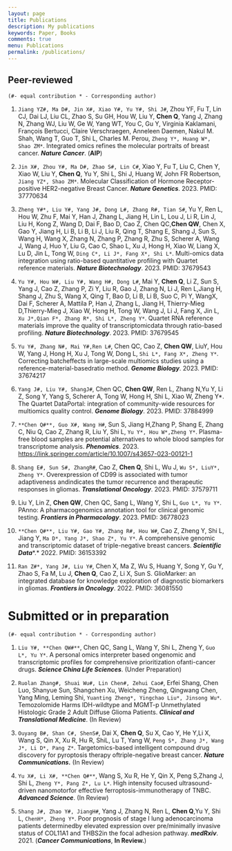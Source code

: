 ```yaml
---
layout: page
title: Publications
description: My publications
keywords: Paper, Books
comments: true
menu: Publications
permalink: /publications/
---
```


## Peer-reviewed

`(#- equal contribution * - Corresponding author)`

<style>
</style>

1. `Jiang YZ#, Ma D#, Jin X#, Xiao Y#, Yu Y#, Shi J#`, Zhou YF, Fu T, Lin CJ, Dai LJ, Liu CL, Zhao S, Su GH, Hou W, Liu Y, **Chen Q**, Yang J, Zhang N, Zhang WJ, Liu W, Ge W, Yang WT, You C, Gu Y, Virginia Kaklamani, François Bertucci, Claire Verschraegen, Anneleen Daemen, Nakul M. Shah, Wang T, Guo T, Shi L, Charles M. Perou, `Zheng Y*, Huang W*, Shao ZM*`. Integrated omics refines the molecular portraits of breast cancer. ***Nature Cancer***. (**AIP**) 

2. `Jin X#, Zhou Y#, Ma D#, Zhao S#, Lin C#`, Xiao Y, Fu T, Liu C, Chen Y, Xiao W, Liu Y, **Chen Q**, Yu Y, Shi L, Shi J, Huang W, John FR Robertson, `Jiang YZ*, Shao ZM*`. Molecular Classification of Hormone Receptor-positive HER2-negative Breast Cancer. ***Nature Genetics***. 2023. PMID: 37770634

3. `Zheng Y#*, Liu Y#, Yang J#, Dong L#, Zhang R#, Tian S#`, Yu Y, Ren L, Hou W, Zhu F, Mai Y, Han J, Zhang L, Jiang H, Lin L, Lou J, Li R, Lin J, Liu H, Kong Z, Wang D, Dai F, Bao D, Cao Z, Chen QC,**Chen QW**, Chen X, Gao Y, Jiang H, Li B, Li B, Li J, Liu R, Qing T, Shang E, Shang J, Sun S, Wang H, Wang X, Zhang N, Zhang P, Zhang R, Zhu S, Scherer A, Wang J, Wang J, Huo Y, Liu G, Cao C, Shao L, Xu J, Hong H, Xiao W, Liang X, Lu D, Jin L, Tong W, `Ding C*, Li J*, Fang X*, Shi L*`. Multi-omics data integration using ratio-based quantitative profiling with Quartet reference materials. ***Nature Biotechnology***. 2023. PMID: 37679543

4. `Yu Y#, Hou W#, Liu Y#, Wang H#, Dong L#`, Mai Y, **Chen Q**, Li Z, Sun S, Yang J, Cao Z, Zhang P, Zi Y, Liu R, Gao J, Zhang N, Li J, Ren L,Jiang H, Shang J, Zhu S, Wang X, Qing T, Bao D, Li B, Li B, Suo C, Pi Y, WangX, Dai F, Scherer A, Mattila P, Han J, Zhang L, Jiang H, Thierry-Mieg D,Thierry-Mieg J, Xiao W, Hong H, Tong W, Wang J, Li J, Fang X, Jin L, `Xu J*,Qian F*, Zhang R*, Shi L*, Zheng Y*`. Quartet RNA reference materials improve the quality of transcriptomicdata through ratio-based profiling. ***Nature Biotechnology***. 2023. PMID: 37679545 

5. `Yu Y#, Zhang N#, Mai Y#,Ren L#`, Chen QC, Cao Z, **Chen QW**, LiuY, Hou W, Yang J, Hong H, Xu J, Tong W, Dong L, `Shi L*, Fang X*, Zheng Y*`. Correcting batcheffects in large-scale multiomics studies using a reference-material-basedratio method. ***Genome Biology***. 2023. PMID: 37674217

6. `Yang J#, Liu Y#, ShangJ#`, Chen QC, **Chen QW**, Ren L, Zhang N,Yu Y, Li Z, Song Y, Yang S, Scherer A, Tong W, Hong H, Shi L, Xiao W, Zheng Y*. The Quartet DataPortal: integration of community-wide resources for multiomics quality control. ***Genome Biology***. 2023. PMID: 37884999

7. `**Chen Q#**, Guo X#, Wang H#`, Sun S, Jiang H,Zhang P, Shang E, Zhang C, Niu Q, Cao Z, Zhang R, Liu Y, Shi L, `Yu Y*, Hou W*,Zheng Y*`. Plasma-free blood samples are potential alternatives to whole blood samples for transcriptome analysis. ***Phenomics***. 2023. https://link.springer.com/article/10.1007/s43657-023-00121-1

8. `Shang E#, Sun S#, ZhangR#`, Cao Z, **Chen Q**, Shi L, Wu J, `Wu S*, LiuY*, Zheng Y*`. Overexpression of CD99 is associated with tumor adaptiveness andindicates the tumor recurrence and therapeutic responses in gliomas. ***Translational Oncology***. 2023. PMID: 37579711

9.  Liu Y, Lin Z, **Chen QW**, Chen QC, Sang L, Wang Y, Shi L, `Guo L*, Yu Y*`. PAnno: A pharmacogenomics annotation tool for clinical genomic testing. ***Frontiers in Pharmacology***. 2023. PMID: 36778023

10. `**Chen Q#**, Liu Y#, Gao Y#, Zhang R#, Hou W#`, Cao Z, Zheng Y, Shi L, Jiang Y, `Ma D*, Yang J*, Shao Z*, Yu Y*`. A comprehensive genomic and transcriptomic dataset of triple-negative breast cancers. ***Scientific Data****.* 2022. PMID: 36153392

11. `Ran Z#*, Yang J#, Liu Y#`, Chen X, Ma Z, Wu S, Huang Y, Song Y, Gu Y, Zhao S, Fa M, Lu J, **Chen Q**, Cao Z, Li X, Sun S. GlioMarker: an integrated database for knowledge exploration of diagnostic biomarkers in gliomas. ***Frontiers in Oncology***. 2022. PMID: 36081550

# Submitted or in preparation

`(#- equal contribution * - Corresponding author)`

1. `Liu Y#, **Chen QW#**`, Chen QC, Sang L, Wang Y, Shi L, Zheng Y, `Guo L*, Yu Y*`. A personal omics interpreter based ongenomic and transcriptomic profiles for comprehensive prioritization ofanti-cancer drugs. ***Science China Life Sciences***. (Under Preparation)

2. `Ruolan Zhang#, Shuai Wu#, Lin Chen#, Zehui Cao#`, Erfei Shang, Chen Luo, Shanyue Sun, Shangchen Xu, Weicheng Zheng, Qingwang Chen, Yang Ming, Leming Shi, `Yuanting Zheng*, Yingchao Liu*, Jinsong Wu*`. Temozolomide Harms IDH-wildtype and MGMT-p Unmethylated Histologic Grade 2 Adult Diffuse Glioma Patients. ***Clinical and Translational Medicine***. (In Review)

3. `Ouyang B#, Shan C#, ShenS#`, Dai X, **Chen Q**, Su X, Cao Y, He Y,Li X, Wang S, Qin X, Xu R, Hu R, ShiL, Lu T, Yang W, `Peng S*, Zhang J*, Wang J*, Li D*, Pang Z*`. Targetomics-based intelligent compound drug discovery for pyroptosis therapy oftriple-negative breast cancer. ***Nature Communications.*** (In Review)

4. `Yu X#, Li X#, **Chen Q#**`, Wang S, Xu R, He Y, Qin X, Peng S,Zhang J, Shi L, `Zheng Y*, Pang Z*, Lu L*`. High intensity focused ultrasound-driven nanomotorfor effective ferroptosis-immunotherapy of TNBC. ***Advanced Science***. (In Review)

5. `Shang J#, Zhao Y#, JiangH#`, Yang J, Zhang N, Ren L, **Chen Q**,Yu Y, Shi L, `ChenH*, Zheng Y*`. Poor prognosis of stage I lung adenocarcinoma patients determinedby elevated expression over pre/minimally invasive status of COL11A1 and THBS2in the focal adhesion pathway. ***medRxiv***. 2021. (***Cancer Communications***, **In Review.**)
